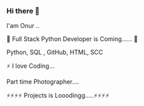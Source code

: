 ### Hi there 👋 

I'am Onur .. 

🌱 Full Stack Python Developer is Coming...... 🌱



Python, SQL ,   GitHub,   HTML,     SCC

 
⚡ I love Coding...

  
  Part time Photographer.... 
  
⚡⚡⚡⚡  Projects is Looodingg.....⚡⚡⚡⚡



